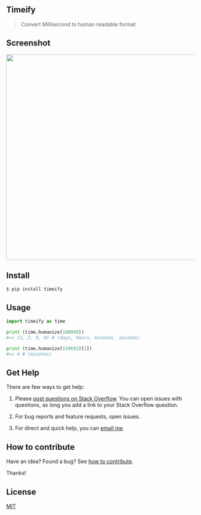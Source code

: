 ## Timeify

> Convert Millisecond to human readable format

## Screenshot

<img src="https://gitlab.com/yoginth/timeify/raw/master/Screenshot.png" width="550">

## Install

```
$ pip install timeify
```

## Usage

```python
import timeify as time

print (time.humanize(180000))
#=> (2, 2, 0, 0) # (days, hours, minutes, seconds)

print (time.humanize(158692)[2])
#=> 4 # (minutes)
```

## Get Help

There are few ways to get help:

 1. Please [post questions on Stack Overflow](https://stackoverflow.com/questions/ask). You can open issues with questions, as long you add a link to your Stack Overflow question.

 2. For bug reports and feature requests, open issues.

 3. For direct and quick help, you can [email me](mailto://yoginth@zoho.com).

## How to contribute
Have an idea? Found a bug? See [how to contribute][contributing].

Thanks!

## License

[MIT][license]

[LICENSE]: https://yoginth.mit-license.org/
[contributing]: /CONTRIBUTING.md
